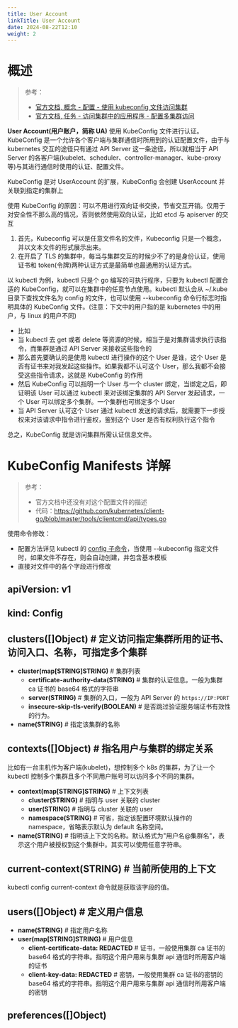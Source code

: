```yaml
---
title: User Account
linkTitle: User Account
date: 2024-08-22T12:10
weight: 2
---
```


# 概述

> 参考：
>
> - [官方文档, 概念 - 配置 - 使用 kubeconfig 文件访问集群](https://kubernetes.io/docs/concepts/configuration/organize-cluster-access-kubeconfig/)
> - [官方文档, 任务 - 访问集群中的应用程序 - 配置多集群访问](https://kubernetes.io/docs/tasks/access-application-cluster/configure-access-multiple-clusters/)

**User Account(用户账户，简称 UA)** 使用 KubeConfig 文件进行认证。KubeConfig 是一个允许各个客户端与集群通信时所用到的认证配置文件，由于与 kubernetes 交互的途径只有通过 API Server 这一条途径，所以就相当于 API Server 的各客户端(kubelet、scheduler、controller-manager、kube-proxy 等)与其进行通信时使用的认证、配置文件。

KubeConfig 是对 UserAccount 的扩展，KubeConfig 会创建 UserAccount 并关联到指定的集群上

使用 KubeConfig 的原因：可以不用进行双向证书交换，节省交互开销。仅用于对安全性不那么高的情况，否则依然使用双向认证，比如 etcd 与 apiserver 的交互

1. 首先，Kubeconfig 可以是任意文件名的文件，Kubeconfig 只是一个概念，并以文本文件的形式展示出来。
2. 在开启了 TLS 的集群中，每当与集群交互的时候少不了的是身份认证，使用证书和 token(令牌)两种认证方式是最简单也最通用的认证方式。

以 kubectl 为例，kubectl 只是个 go 编写的可执行程序，只要为 kubectl 配置合适的 KubeConfig，就可以在集群中的任意节点使用。kubectl 默认会从 ~/.kube 目录下查找文件名为 config 的文件，也可以使用 --kubeconfig 命令行标志时指明具体的 KubeConfig 文件。(注意：下文中的用户指的是 kubernetes 中的用户，与 linux 的用户不同)

- 比如
- 当 kubectl 去 get 或者 delete 等资源的时候，相当于是对集群请求执行该指令，而集群是通过 API Server 来接收这些指令的
- 那么首先要确认的是使用 kubectl 进行操作的这个 User 是谁，这个 User 是否有证书来对我发起这些操作。如果我都不认可这个 User，那么我都不会接受这些指令请求，这就是 KubeConfig 的作用
- 然后 KubeConfig 可以指明一个 User 与一个 cluster 绑定，当绑定之后，即证明该 User 可以通过 kubectl 来对该绑定集群的 API Server 发起请求，一个 User 可以绑定多个集群。一个集群也可绑定多个 User
- 当 API Server 认可这个 User 通过 kubectl 发送的请求后，就需要下一步授权来对该请求中指令进行鉴权，鉴别这个 User 是否有权利执行这个指令

总之，KubeConfig 就是访问集群所需认证信息文件。

# KubeConfig Manifests 详解

> 参考：
>
> - 官方文档中还没有对这个配置文件的描述
> - 代码：<https://github.com/kubernetes/client-go/blob/master/tools/clientcmd/api/types.go>

使用命令修改：

- 配置方法详见 kubectl 的 [config 子命令](/docs/10.云原生/Kubernetes/Kubernetes%20管理/kubectl%20命令行工具/config%20子命令.md)，当使用 --kubeconfig 指定文件时，如果文件不存在，则会自动创建，并包含基本模板
- 直接对文件中的各个字段进行修改

## apiVersion: v1

## kind: Config

## clusters([]Object) # 定义访问指定集群所用的证书、访问入口、名称，可指定多个集群

- **cluster(map\[STRING]STRING)** # 集群列表
  - **certificate-authority-data(STRING)** # 集群的认证信息。一般为集群 ca 证书的 base64 格式的字符串
  - **server(STRING)** # 集群的入口，一般为 API Server 的 `https://IP:PORT`
  - **insecure-skip-tls-verify(BOOLEAN)** # 是否跳过验证服务端证书有效性的行为。
- **name(STRING)** # 指定该集群的名称

## contexts([]Object) # 指名用户与集群的绑定关系

比如有一台主机作为客户端(kubelet)，想控制多个 k8s 的集群，为了让一个 kubectl 控制多个集群且多个不同用户账号可以访问多个不同的集群。

- **context(map\[STRING]STRING)** # 上下文列表
  - **cluster(STRING)** # 指明与 user 关联的 cluster
  - **user(STRING)** # 指明与 cluster 关联的 user
  - **namespace(STRING)** # 可省，指定该配置环境默认操作的 namespace，省略表示默认为 default 名称空间。
- **name(STRING)** # 指明该上下文的名称。默认格式为"用户名@集群名"，表示这个用户被授权到这个集群中。其实可以使用任意字符串。

## current-context(STRING) # 当前所使用的上下文

kubectl config current-context 命令就是获取该字段的值。

## users([]Object) # 定义用户信息

- **name(STRING)** # 指定用户名称
- **user(map\[STRING]STRING)** # 用户信息
  - **client-certificate-data: REDACTED** # 证书，一般使用集群 ca 证书的 base64 格式的字符串。指明这个用户用来与集群 api 通信时所用客户端的证书
  - **client-key-data: REDACTED** # 密钥，一般使用集群 ca 证书的密钥的 base64 格式的字符串。指明这个用户用来与集群 api 通信时所用客户端的密钥

## preferences([]Object)
